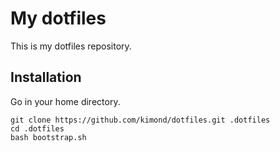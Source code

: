 My dotfiles
===========
This is my dotfiles repository.


Installation
------------

Go in your home directory.
```
git clone https://github.com/kimond/dotfiles.git .dotfiles
cd .dotfiles
bash bootstrap.sh
```

